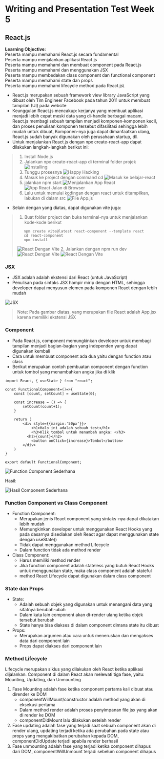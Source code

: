 # Writing and Presentation Test Week 5
## **React.js**
**Learning Objective:**\
Peserta mampu memahami React.js secara fundamental\
Peserta mampu menjalankan aplikasi React.js\
Peserta mampu memahami dan membuat component pada React.js\
Peserta mampu memahami dan menggunakan JSX\
Peserta mampu membedakan class component dan functional component\
Peserta mampu memahami state dan props\
Peserta mampu memahami lifecycle method pada React.js\

- React.js merupakan sebuah framework view library JavaScript yang dibuat oleh Tim Engineer Facebook pada tahun 2011 untuk membuat tampilan (UI) pada website
- Keunggulan React.js mencakup: kerjanya yang membuat aplikasi menjadi lebih cepat meski data yang di-handle berbagai macam, React.js membagi sebuah tampilan menjadi komponen-komponen kecil, dan proses penulisan komponen tersebut difasilitasi sehingga lebih mudah untuk dibuat, Komponen-nya juga dapat dimanfaatkan ulang, React.js sudah banyak digunakan oleh perusahaan startup, dll.
- Untuk menjalankan React.js dengan npx create-react-app dapat dilakukan langkah-langkah berikut ini:
> 1. Install Node.js
> 2. Jalankan npx create-react-app di terminal folder projek
> ![Installing](images/installing.jpg)
> 3. Tunggu prosesnya
> ![Happy Hacking](images/success.jpg)
> 4. Masuk ke project dengan command cd
> ![Masuk ke belajar-react](images/cd.jpg)
> 5. jalankan npm start
> ![Menjalankan App React](images/start.jpg)
> ![App React Jalan di Browser](images/reactapp.jpg)
> 6. Lalu untuk memulai kodingan dengan react untuk ditampilkan, lakukan di dalam src
> ![File App.js](images/appjs.jpg)

- Selain dengan yang diatas, dapat digunakan vite juga:
> 1. Buat folder project dan buka terminal-nya untuk menjalankan kode-kode berikut
> ```
>    npm create vite@latest react-component --template react
>    cd react-component
>    npm install
>```
> ![React Dengan Vite](images/vite.jpg)
> 2. Jalankan dengan npm run dev
> ![React Dengan Vite](images/rundev.jpg)
> ![React Dengan Vite](images/vitereact.jpg)

### **JSX**
- JSX adalah adalah ekstensi dari React (untuk JavaScript)
- Penulisan pada sintaks JSX hampir mirip dengan HTML, sehingga developer dapat menyusun elemen pada komponen React dengan lebih mudah

![JSX](images/jsx.jpg)

> Note: Pada gambar diatas, yang merupakan file React adalah App.jsx karena memiliki ekstensi JSX

### **Component**

- Pada React.js, component memungkinkan developer untuk membagi tampilan menjadi bagian-bagian yang independen yang dapat digunakan kembali
- Cara untuk membuat component ada dua yaitu dengan function atau class
- Berikut merupakan contoh pembuatan component dengan function untuk tombol yang menambahkan angka jika di klik

```
import React, { useState } from "react";
 
const FunctionalComponent=()=>{
    const [count, setCount] = useState(0);
 
    const increase = () => {
        setCount(count+1);
    }
 
    return (
        <div style={{margin:'50px'}}>
            <h1>Halo ini adalah sebuah test</h1>
            <h3>Klik tombol untuk menambah angka: </h3>
          <h2>{count}</h2>
            <button onClick={increase}>Tombol</button>
        </div>
    )
} 

export default FunctionalComponent;
```

![Function Component Sederhana](images/funcComp.jpg)

Hasil:

![Hasil Component Sederhana](images/funcCompResult.jpg)

### **Function Component vs Class Component**

- Function Component:
    - Merupakan jenis React component yang sintaks-nya dapat  dikatakan lebih mudah
    - Memungkinkan developer untuk menggunakan React Hooks yang pada dasarnya disediakan oleh React agar dapat menggunakan state dengan useState()
    - Tidak dapat menggunakan method Lifecycle
    - Dalam function tidak ada method render
- Class Component:
    - Harus memiliki method render
    - Jika function component adalah stateless yang butuh React Hooks untuk menggunakan state, maka class component adalah stateful
    - method React Lifecycle dapat digunakan dalam class component

### **State dan Props**

- State:
    - Adalah sebuah objek yang digunakan untuk menangani data yang sifatnya berubah-ubah
    - Dalam kata lain component akan di-render ulang ketika objek tersebut berubah
    - State hanya bisa diakses di dalam component dimana state itu dibuat
- Props:
    - Merupakan argumen atau cara untuk meneruskan dan mengakses data dari component lain
    - Props dapat diakses dari component lain

### **Method Lifecycle**
Lifecycle merupakan siklus yang dilakukan oleh React ketika aplikasi dijalankan. Component di dalam React akan melewati tiga fase, yaitu: Mounting, Updating, dan Unmounting

1. Fase Mounting adalah fase ketika component pertama kali dibuat atau dirender ke DOM
   - componentWillMount/constructor adalah method yang akan di eksekusi pertama
   - Dalam method render adalah proses penyimpanan file jsx yang akan di render ke DOM
   - componentDidMount lalu dilakukan setelah render
2. Fase updating adalah fase yang terjadi saat sebuah component akan di render ulang, updating terjadi ketika ada perubahan pada state atau props yang mengakibatkan perubahan kepada DOM, componentDidUpdate terjadi apabila render berhasil
3. Fase unmounting adalah fase yang terjadi ketika component dihapus dari DOM, componentWillUnmount terjadi sebelum component dihapus